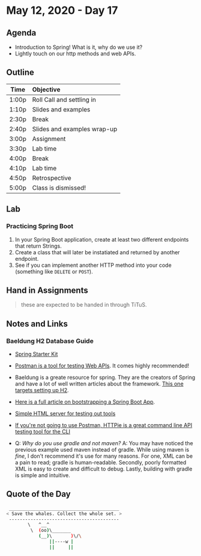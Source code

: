 # May 12, 2020 - Day 17

## Agenda

- Introduction to Spring! What is it, why do we use it?
- Lightly touch on our http methods and web APIs.

## Outline

| Time   | Objective                        |
| -------|:---------------------------------|
| 1:00p  | Roll Call and settling in        |
| 1:10p  | Slides and examples              |
| 2:30p  | Break                            |
| 2:40p  | Slides and examples wrap-up      |
| 3:00p  | Assignment                       |
| 3:30p  | Lab time                         |
| 4:00p  | Break                            |
| 4:10p  | Lab time                         |
| 4:50p  | Retrospective                    |
| 5:00p  | Class is dismissed!              |

## Lab

### Practicing Spring Boot

1. In your Spring Boot application, create at least two different endpoints that return Strings.
2. Create a class that will later be instatiated and returned by another endpoint.
3. See if you can implement another HTTP method into your code (something like `DELETE` or `POST`).

## Hand in Assignments

>these are expected to be handed in through TiTuS.

## Notes and Links

### Baeldung H2 Database Guide

- [Spring Starter Kit](https://spring.start.io)

- [Postman is a tool for testing Web APIs](https://www.postman.com/). It comes highly recommended!

- Baeldung is a greate resource for spring. They are the creators of Spring and have a lot of well written articles about the framework. [This one targets setting up H2](https://www.baeldung.com/spring-boot-h2-database).

- [Here is a full article on bootstrapping a Spring Boot App](https://www.baeldung.com/spring-boot-start).

- [Simple HTML server for testing out tools](http://httpbin.org/)

- [If you're not going to use Postman, HTTPie is a great command line API testing tool for the CLI](https://httpie.org/)

- Q: *Why do you use gradle and not maven?* A: You may have noticed the previous example used maven instead of gradle. While using maven is *fine*, I don't recommend it's use for many reasons. For one, XML can be a pain to read; gradle is human-readable. Secondly, poorly formatted XML is easy to create and difficult to debug. Lastly, building with gradle is simple and intuitive.

## Quote of the Day

```bash
 _________________________________________
< Save the whales. Collect the whole set. >
 -----------------------------------------
        \   ^__^
         \  (oo)\_______
            (__)\       )\/\
                ||----w |
                ||     ||
```
